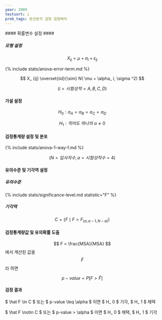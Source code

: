 ```yaml
---
year: 2009
testsort: i
prob_tags: 분산분석 검정 일원배치
---
```

<div>
#### 확률변수 설정 ####

##### 모형 설정 #####

$$ X_ {ij} = \mu + \alpha_ i + \epsilon_ {ij} $$

{% include stats/anova-error-term.md %}

$$ X_ {ij} \overset{iid}{\sim} N( \mu + \alpha_ i, \sigma ^2) $$

$$ (i = 시험성적 = A, B, C, D) $$

#### 가설 설정 ####

$$ H_0 : \alpha_ A = \alpha_ B = \alpha_ C = \alpha_ D $$

$$ H_1 : 적어도\text{ }하나의\text{ }\alpha \neq 0 $$

#### 검정통계량 설정 및 분포 ####

{% include stats/anova-1-way-f.md %}

$$  (N = 입사자수, a = 시험성적수 =  4) $$

#### 유의수준 및 기각역 설정 ####

##### 유의수준 #####

{% include stats/significance-level.md statistic="F" %}

##### 기각역 #####

$$ C = \{ F \mid F > F_ {(\alpha, a-1, N-a)} \} $$

#### 검정통계량값 및 유의확률 도출 ####

$$ F = \frac{MSA}{MSA} $$ 에서 계산된 값을 $$ \hat F $$ 라 하면

$$ p-value = P[F > \hat F] $$

#### 검정 결과 ####

$ \hat F \in C $ 또는 $ p-value \leq \alpha $ 이면 $ H_ 0 $ 기각, $ H_ 1 $ 채택

$ \hat F \notin C $ 또는 $ p-value > \alpha $ 이면 $ H_ 0 $ 채택, $ H_ 1 $ 기각

</div>
